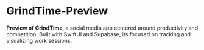 # GrindTime-Preview
**Preview of GrindTime**, a social media app centered around productivity and competition. Built with SwiftUI and Supabase, its focused on tracking and visualizing work sessions.
